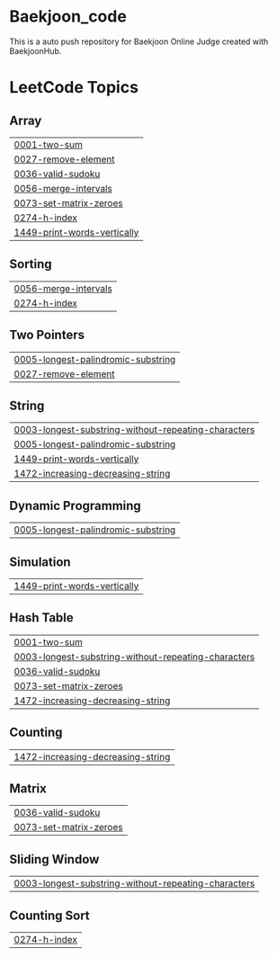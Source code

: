 # Baekjoon_code
This is a auto push repository for Baekjoon Online Judge created with BaekjoonHub.

<!---LeetCode Topics Start-->
# LeetCode Topics
## Array
|  |
| ------- |
| [0001-two-sum](https://github.com/miiiinju1/Algorithm/tree/master/0001-two-sum) |
| [0027-remove-element](https://github.com/miiiinju1/Algorithm/tree/master/0027-remove-element) |
| [0036-valid-sudoku](https://github.com/miiiinju1/Algorithm/tree/master/0036-valid-sudoku) |
| [0056-merge-intervals](https://github.com/miiiinju1/Algorithm/tree/master/0056-merge-intervals) |
| [0073-set-matrix-zeroes](https://github.com/miiiinju1/Algorithm/tree/master/0073-set-matrix-zeroes) |
| [0274-h-index](https://github.com/miiiinju1/Algorithm/tree/master/0274-h-index) |
| [1449-print-words-vertically](https://github.com/miiiinju1/Algorithm/tree/master/1449-print-words-vertically) |
## Sorting
|  |
| ------- |
| [0056-merge-intervals](https://github.com/miiiinju1/Algorithm/tree/master/0056-merge-intervals) |
| [0274-h-index](https://github.com/miiiinju1/Algorithm/tree/master/0274-h-index) |
## Two Pointers
|  |
| ------- |
| [0005-longest-palindromic-substring](https://github.com/miiiinju1/Algorithm/tree/master/0005-longest-palindromic-substring) |
| [0027-remove-element](https://github.com/miiiinju1/Algorithm/tree/master/0027-remove-element) |
## String
|  |
| ------- |
| [0003-longest-substring-without-repeating-characters](https://github.com/miiiinju1/Algorithm/tree/master/0003-longest-substring-without-repeating-characters) |
| [0005-longest-palindromic-substring](https://github.com/miiiinju1/Algorithm/tree/master/0005-longest-palindromic-substring) |
| [1449-print-words-vertically](https://github.com/miiiinju1/Algorithm/tree/master/1449-print-words-vertically) |
| [1472-increasing-decreasing-string](https://github.com/miiiinju1/Algorithm/tree/master/1472-increasing-decreasing-string) |
## Dynamic Programming
|  |
| ------- |
| [0005-longest-palindromic-substring](https://github.com/miiiinju1/Algorithm/tree/master/0005-longest-palindromic-substring) |
## Simulation
|  |
| ------- |
| [1449-print-words-vertically](https://github.com/miiiinju1/Algorithm/tree/master/1449-print-words-vertically) |
## Hash Table
|  |
| ------- |
| [0001-two-sum](https://github.com/miiiinju1/Algorithm/tree/master/0001-two-sum) |
| [0003-longest-substring-without-repeating-characters](https://github.com/miiiinju1/Algorithm/tree/master/0003-longest-substring-without-repeating-characters) |
| [0036-valid-sudoku](https://github.com/miiiinju1/Algorithm/tree/master/0036-valid-sudoku) |
| [0073-set-matrix-zeroes](https://github.com/miiiinju1/Algorithm/tree/master/0073-set-matrix-zeroes) |
| [1472-increasing-decreasing-string](https://github.com/miiiinju1/Algorithm/tree/master/1472-increasing-decreasing-string) |
## Counting
|  |
| ------- |
| [1472-increasing-decreasing-string](https://github.com/miiiinju1/Algorithm/tree/master/1472-increasing-decreasing-string) |
## Matrix
|  |
| ------- |
| [0036-valid-sudoku](https://github.com/miiiinju1/Algorithm/tree/master/0036-valid-sudoku) |
| [0073-set-matrix-zeroes](https://github.com/miiiinju1/Algorithm/tree/master/0073-set-matrix-zeroes) |
## Sliding Window
|  |
| ------- |
| [0003-longest-substring-without-repeating-characters](https://github.com/miiiinju1/Algorithm/tree/master/0003-longest-substring-without-repeating-characters) |
## Counting Sort
|  |
| ------- |
| [0274-h-index](https://github.com/miiiinju1/Algorithm/tree/master/0274-h-index) |
<!---LeetCode Topics End-->
